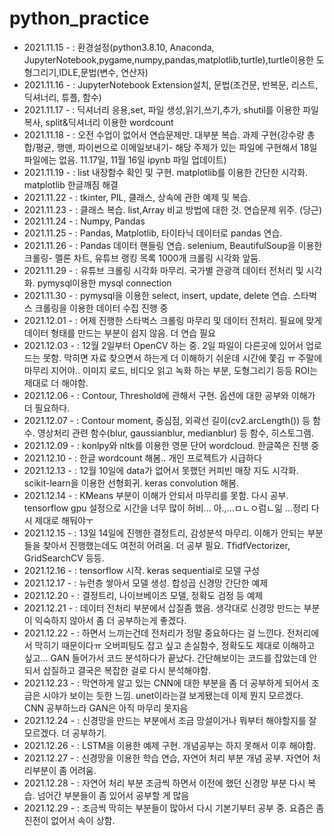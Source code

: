 # python_practice
- 2021.11.15 - : 환경설정(python3.8.10, Anaconda, JupyterNotebook,pygame,numpy,pandas,matplotlib,turtle),turtle이용한 도형그리기,IDLE,문법(변수, 연산자)
- 2021.11.16 - : JupyterNotebook Extension설치, 문법(조건문, 반복문, 리스트, 딕셔너리, 튜플, 함수)
- 2021.11.17 - : 딕셔너리 응용,set, 파일 생성,읽기,쓰기,추가, shutil를 이용한 파일복사, split&딕셔너리 이용한 wordcount
- 2021.11.18 - : 오전 수업이 없어서 연습문제만. 대부분 복습. 과제 구현(강수량 총합/평균, 행맨, 파이썬으로 이메일보내기- 해당 주제가 있는 파일에 구현해서 18일 파일에는 없음. 11.17일, 11월 16일 ipynb 파일 업데이트)
- 2021.11.19 - : list 내장함수 확인 및 구현. matplotlib를 이용한 간단한 시각화. matplotlib 한글깨짐 해결
- 2021.11.22 - : tkinter, PIL, 클래스, 상속에 관한 예제 및 복습.
- 2021.11.23 - : 클래스 복습. list,Array 비교 방법에 대한 것. 연습문제 위주. (당근)
- 2021.11.24 - : Numpy, Pandas 
- 2021.11.25 - : Pandas, Matplotlib, 타이타닉 데이터로 pandas 연습.
- 2021.11.26 - : Pandas 데이터 핸들링 연습. selenium, BeautifulSoup을 이용한 크롤링- 멜론 차트, 유튜브 랭킹 목록 1000개 크롤링 시각화 앞둠. 
- 2021.11.29 - : 유튜브 크롤링 시각화 마무리. 국가별 관광객 데이터 전처리 및 시각화. pymysql이용한 mysql connection 
- 2021.11.30 - : pymysql을 이용한 select, insert, update, delete 연습. 스타벅스 크롤링을 이용한 데이터 수집 진행 중
- 2021.12.01 - : 어제 진행한 스타벅스 크롤링 마무리 및 데이터 전처리. 필요에 맞게 데이터 형태를 만드는 부분이 쉽지 않음. 더 연습 필요
- 2021.12.03 - : 12월 2일부터 OpenCV 하는 중. 2일 파일이 다른곳에 있어서 업로드는 못함. 막히면 자료 찾으면서 하는게 더 이해하기 쉬운데 시간에 쫓김 ㅠ 주말에마무리 지어야.. 이미지 로드, 비디오 읽고 녹화 하는 부분, 도형그리기 등등 ROI는 제대로 더 해야함. 
- 2021.12.06 - : Contour, Threshold에 관해서 구현. 옵션에 대한 공부와 이해가 더 필요하다. 
- 2021.12.07 - : Contour moment, 중심점, 외곽선 길이(cv2.arcLength()) 등 함수. 영상처리 관련 함수(blur, gaussianblur, medianblur) 등 함수, 히스토그램. 
- 2021.12.09 - : konlpy와 nltk를 이용한 영문 단어 wordcloud. 한글쪽은 진행 중
- 2021.12.10 - : 한글 wordcount 해봄.. 개인 프로젝트가 시급하다
- 2021.12.13 - : 12월 10일에 data가 없어서 못했던 커피빈 매장 지도 시각화. scikit-learn을 이용한 선형회귀. keras convolution 해봄. 
- 2021.12.14 - : KMeans 부분이 이해가 안되서 마무리를 못함. 다시 공부. tensorflow gpu 설정으로 시간을 너무 많이 허비... 아.,...ㅁㄴㅇ럼ㄴ읾 ...정리 다시 제대로 해둬야ㅜ 
- 2021.12.15 - : 13일 14일에 진행한 결정트리, 감성분석 마무리. 이해가 안되는 부분들을 찾아서 진행했는데도 여전히 어려움. 더 공부 필요. TfidfVectorizer, GridSearchCV 등등.
- 2021.12.16 - : tensorflow 시작. keras sequential로 모델 구성
- 2021.12.17 - : 뉴런층 쌓아서 모델 생성. 합성곱 신경망 간단한 예제
- 2021.12.20 - : 결정트리, 나이브베이즈 모델, 정확도 검정 등 예제 
- 2021.12.21 - : 데이터 전처리 부분에서 삽질좀 했음. 생각대로 신경망 만드는 부분이 익숙하지 않아서 좀 더 공부하는게 좋겠다.
- 2021.12.22 - : 하면서 느끼는건데 전처리가 정말 중요하다는 걸 느낀다. 전처리에서 막히기 때문이다ㅠ 오버피팅도 잡고 싶고 손실함수, 정확도도 제대로 이해하고 싶고... GAN 들어가서 코드 분석하다가 끝났다. 간단해보이는 코드를 잡았는데 안되서 삽질하고 결국은 복잡한 걸로 다시 분석해야함. 
- 2021.12.23 - : 막연하게 알고 있는 CNN에 대한 부분을 좀 더 공부하게 되어서 조금은 시야가 보이는 듯한 느낌. unet이라는걸 보게됐는데 이제 뭔지 모르겠다. CNN 공부하느라 GAN은 아직 마무리 못지음 
- 2021.12.24 - : 신경망을 만드는 부분에서 조금 망설이거나 뭐부터 해야할지를 잘 모르겠다. 더 공부하기. 
- 2021.12.26 - : LSTM을 이용한 예제 구현. 개념공부는 하지 못해서 이후 해야함. 
- 2021.12.27 - : 신경망을 이용한 학습 연습, 자연어 처리 부분 개념 공부. 자연어 처리부분이 좀 어려움. 
- 2021.12.28 - : 자연어 처리 부분 조금씩 하면서 이전에 했던 신경망 부분 다시 복습. 넘어간 부분들이 좀 있어서 공부할 게 많음 
- 2021.12.29 - : 조금씩 막히는 부분들이 많아서 다시 기본기부터 공부 중. 요즘은 좀 진전이 없어서 속이 상함. 
